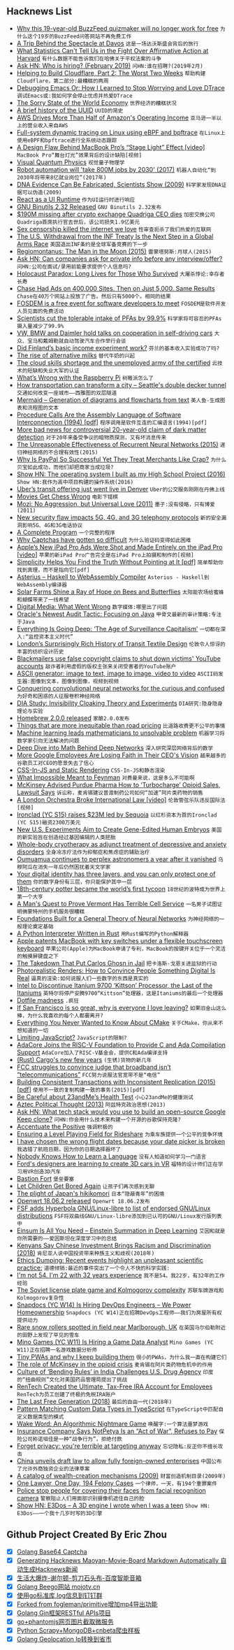 ## Hacknews List


- [Why this 19-year-old BuzzFeed quizmaker will no longer work for free](https://www.cbc.ca/radio/asithappens/as-it-happens-friday-edition-1.5002107/why-this-19-year-old-buzzfeed-quizmaker-will-no-longer-work-for-free-1.5002111)  `为什么这个19岁的BuzzFeed问答网站不再免费工作`
- [A Trip Behind the Spectacle at Davos](https://palladiummag.com/2019/02/02/a-trip-behind-the-spectacle-at-davos/)  `这是一场达沃斯盛会背后的旅行`
- [What Statistics Can&#39;t Tell Us in the Fight Over Affirmative Action at Harvard](http://bostonreview.net/law-justice/andrew-gelman-sharad-goel-daniel-e-ho-what-statistics-cant-tell-us-fight-over)  `有什么数据不能告诉我们在哈佛关于平权法案的斗争`
- [Ask HN: Who is hiring? (February 2019)](item?id=19055166)  `问HN:谁在招聘?(2019年2月)`
- [Helping to Build Cloudflare, Part 2: The Worst Two Weeks](https://blog.cloudflare.com/helping-to-build-cloudflare-part-2/)  `帮助构建Cloudflare，第二部分:最糟糕的两周`
- [Debugging Emacs Or: How I Learned to Stop Worrying and Love DTrace](https://nullprogram.com/blog/2018/01/17/)  `调试Emacs或:我如何学会停止忧虑并热爱DTrace`
- [The Sorry State of the World Economy](https://www.project-syndicate.org/commentary/global-economic-prospects-bleak-in-2019-by-kaushik-basu-2019-01)  `世界经济的糟糕状况`
- [A brief history of the UUID](https://segment.com/blog/a-brief-history-of-the-uuid/)  `UUID的简史`
- [AWS Drives More Than Half of Amazon&#39;s Operating Income](https://www.lightreading.com/enterprise-cloud/infrastructure-and-platform/aws-drives-more-than-half-of-amazons-operating-income/d/d-id/749196)  `亚马逊一半以上的营业收入来自AWS`
- [Full-system dynamic tracing on Linux using eBPF and bpftrace](https://www.joyfulbikeshedding.com/blog/2019-01-31-full-system-dynamic-tracing-on-linux-using-ebpf-and-bpftrace.html)  `在Linux上使用eBPF和bpftrace进行全系统动态跟踪`
- [A Design Flaw Behind MacBook Pro’s “Stage Light” Effect [video]](https://www.youtube.com/watch?v=iLALpD004Gk)  `MacBook Pro“舞台灯光”效果背后的设计缺陷[视频]`
- [Visual Quantum Physics](http://www.visualquantumphysics.org/)  `视觉量子物理学`
- [Robot automation will &#39;take 800M jobs by 2030&#39; (2017)](https://www.bbc.com/news/world-us-canada-42170100)  `机器人自动化“到2030年将带来8亿就业岗位”(2017年)`
- [DNA Evidence Can Be Fabricated, Scientists Show (2009)](https://www.nytimes.com/2009/08/18/science/18dna.html)  `科学家发现DNA证据可以伪造(2009)`
- [React as a UI Runtime](https://overreacted.io/react-as-a-ui-runtime/)  `作为UI运行时进行响应`
- [GNU Binutils 2.32 Released](https://sourceware.org/ml/binutils/2019-02/msg00010.html)  `GNU Binutils 2.32发布`
- [$190M missing after crypto exchange Quadriga CEO dies](https://www.theglobeandmail.com/business/streetwise/article-quadriga-cant-access-190-million-following-ceos-death-court/)  `加密交换公司Quadriga首席执行官去世后，该公司损失1.9亿美元`
- [Sex censorship killed the internet we love](https://www.engadget.com/2019/01/31/sex-censorship-killed-internet-fosta-sesta/)  `性审查扼杀了我们热爱的互联网`
- [The U.S. Withdrawal from the INF Treaty Is the Next Step in a Global Arms Race](https://worldview.stratfor.com/article/us-withdrawal-inf-treaty-russia-global-arms-race-missiles)  `美国退出INF条约是全球军备竞赛的下一步`
- [Regiomontanus: The Man in the Moon (2015)](https://blogs.mhs.ox.ac.uk/insidemhs/regiomontanus-man-moon/)  `雷蒙塔努斯:月球人(2015)`
- [Ask HN: Can companies ask for private info before any interview/offer?](item?id=19062963)  `问HN:公司在面试/录用前能要求提供个人信息吗?`
- [Holocaust Paradox: Long Lives for Those Who Survived](https://www.bloomberg.com/opinion/articles/2019-01-28/holocaust-health-paradox-survivors-lived-longer)  `大屠杀悖论:幸存者长寿`
- [Chase Had Ads on 400,000 Sites. Then on Just 5,000. Same Results](https://www.nytimes.com/2017/03/29/business/chase-ads-youtube-fake-news-offensive-videos.html)  `Chase在40万个网站上投放了广告。然后只有5000个。相同的结果`
- [FOSDEM is a free event for software developers to meet](https://fosdem.org/2019/)  `FOSDEM是软件开发人员见面的免费活动`
- [Scientists cut the tolerable intake of PFAs by 99.9%](https://massivesci.com/articles/chemical-exposure-pfas-water-food)  `科学家将可容忍的PFAs摄入量减少了99.9%`
- [VW, BMW and Daimler hold talks on cooperation in self-driving cars](https://www.handelsblatt.com/today/companies/autonomous-plans-vw-bmw-and-daimler-hold-talks-on-cooperation-in-self-driving-cars/23909322.html)  `大众、宝马和戴姆勒就自动驾驶汽车合作举行会谈`
- [Did Finland’s basic income experiment work?](https://www.bbc.com/news/av/world-europe-47092727/did-finland-s-basic-income-experiment-work)  `芬兰的基本收入实验成功了吗?`
- [The rise of alternative milks](https://www.theguardian.com/news/2019/jan/29/white-gold-the-unstoppable-rise-of-alternative-milks-oat-soy-rice-coconut-plant)  `替代牛奶的兴起`
- [The cloud skills shortage and the unemployed army of the certified](https://itnext.io/the-cloud-skills-shortage-and-the-unemployed-army-of-the-certified-bd405784cef1)  `云技术的短缺和失业大军的认证`
- [What’s Wrong with the Raspberry Pi](https://ownyourbits.com/2019/02/02/whats-wrong-with-the-raspberry-pi/)  `树莓派怎么了`
- [How transportation can transform a city – Seattle&#39;s double decker tunnel](https://www.washingtonpost.com/local/trafficandcommuting/a-look-at-how-transportation-can-transform-a-city/2019/01/31/da8418de-0ec4-11e9-8938-5898adc28fa2_story.html)  `交通如何改变一座城市——西雅图的双层隧道`
- [Mermaid – Generation of diagrams and flowcharts from text](https://mermaidjs.github.io/mermaid-live-editor)  `美人鱼-生成图表和流程图的文本`
- [Procedure Calls Are the Assembly Language of Software Interconnection (1994) [pdf]](http://sunset.usc.edu/~neno/teaching/s99/FirstClassConn.pdf)  `程序调用是软件互连的汇编语言(1994)[pdf]`
- [More bad news for controversial 20-year-old claim of dark matter detection](https://arstechnica.com/science/2019/02/more-bad-news-for-controversial-20-year-old-claim-of-dark-matter-detection/)  `对于20年来备受争议的暗物质探测，又有坏消息传来`
- [The Unreasonable Effectiveness of Recurrent Neural Networks (2015)](http://karpathy.github.io/2015/05/21/rnn-effectiveness/)  `递归神经网络的不合理有效性(2015)`
- [Why Is PayPal So Successful Yet They Treat Merchants Like Crap?](https://capitalandgrowth.org/questions/1524/why-is-paypal-so-successful-yet-they-treat-merchan.html)  `为什么贝宝如此成功，而他们却把商家当成垃圾?`
- [Show HN: The operating system I built as my High School Project (2016)](https://github.com/aswinmohanme/ultronOS)  `Show HN:我作为高中项目构建的操作系统(2016)`
- [Uber’s transit offering just went live in Denver](https://techcrunch.com/2019/01/31/ubers-transit-offering-just-went-live-in-denver/)  `Uber的公交服务刚刚在丹佛上线`
- [Movies Get Chess Wrong](https://medium.com/s/story/why-movies-get-chess-wrong-a1a84750c2d6)  `电影下错棋`
- [Mozi: No Aggression, but Universal Love (2011)](http://www.chinatoday.com.cn/ctenglish/se/txt/2011-08/04/content_381521.htm)  `墨子:没有侵略，只有博爱(2011)`
- [New security flaw impacts 5G, 4G, and 3G telephony protocols](https://www.zdnet.com/article/new-security-flaw-impacts-5g-4g-and-3g-telephony-protocols/)  `新的安全漏洞影响5G、4G和3G电话协议`
- [A Complete Program](http://richardmavis.info/a-complete-program)  `一个完整的程序`
- [Why Captchas have gotten so difficult](https://www.theverge.com/2019/2/1/18205610/google-captcha-ai-robot-human-difficult-artificial-intelligence)  `为什么验证码变得如此困难`
- [Apple’s New iPad Pro Ads Were Shot and Made Entirely on the iPad Pro [video]](https://petapixel.com/2019/01/29/apples-new-ipad-pro-ads-were-shot-and-made-entirely-on-the-ipad-pro/)  `苹果的新iPad Pro广告完全是在iPad Pro上拍摄和制作的[视频]`
- [Simplicity Helps You Find the Truth Without Pointing at It [pdf]](https://pdfs.semanticscholar.org/fd67/17201c9855615795729e29b5821bb037c775.pdf)  `简单帮助你找到真理，而不是指向它[pdf]`
- [Asterius – Haskell to WebAssembly Compiler](https://github.com/tweag/asterius)  `Asterius - Haskell到WebAssembly编译器`
- [Solar Farms Shine a Ray of Hope on Bees and Butterflies](https://www.scientificamerican.com/article/solar-farms-shine-a-ray-of-hope-on-bees-and-butterflies/)  `太阳能农场给蜜蜂和蝴蝶带来了一线希望`
- [Digital Media: What Went Wrong](https://www.nytimes.com/2019/02/01/business/media/buzzfeed-digital-media-wrong.html)  `数字媒体:哪里出了问题`
- [Oracle&#39;s Newest Audit Tactic: Focusing on Java](https://www.forbes.com/sites/danwoods/2019/01/31/oracles-newest-audit-tactic-focusing-on-java/#fc0556854960)  `甲骨文最新的审计策略:专注于Java`
- [Everything Is Going Deep: ‘The Age of Surveillance Capitalism’](https://www.nytimes.com/2019/01/29/opinion/artificial-intelligence-surveillance.html)  `一切都在深入:“监控资本主义时代”`
- [London’s Surprisingly Rich History of Transit Textile Design](https://www.citylab.com/design/2019/01/london-transport-textile-design-archives-tube-history/581728/)  `伦敦令人惊讶的丰富的纺织设计历史`
- [Blackmailers use false copyright claims to shut down victims&#39; YouTube accounts](https://boingboing.net/2019/01/30/moderation-at-scale.html)  `敲诈者利用虚假的版权主张来关闭受害者的YouTube账户`
- [ASCII generator: image to text, image to image, video to video](https://github.com/vietnguyen91/ASCII-generator)  `ASCII码发生器:图像到文本，图像到图像，视频到视频`
- [Conquering convolutional neural networks for the curious and confused](https://towardsdatascience.com/wtf-is-image-classification-8e78a8235acb)  `为好奇和困惑的人征服卷积神经网络`
- [DIA Study: Invisibility Cloaking Theory and Experiments](https://publicintelligence.net/dia-invisibility-cloaking/)  `DIA研究:隐身隐身理论与实验`
- [Homebrew 2.0.0 released](https://brew.sh/2019/02/02/homebrew-2.0.0/)  `家酿2.0.0发布`
- [Things that are more inequitable than road pricing](http://cityobservatory.org/ten-things-more-inequitable-that-road-pricing/)  `比道路收费更不公平的事情`
- [Machine learning leads mathematicians to unsolvable problem](https://www.nature.com/articles/d41586-019-00083-3)  `机器学习将数学家引向无法解决的问题`
- [Deep Dive into Math Behind Deep Networks](https://towardsdatascience.com/https-medium-com-piotr-skalski92-deep-dive-into-deep-networks-math-17660bc376ba)  `深入研究深层网络背后的数学`
- [More Google Employees Are Losing Faith in Their CEO&#39;s Vision](https://www.bloomberg.com/news/articles/2019-02-01/google-talent-advantage-erodes-as-more-workers-doubt-ceo-vision)  `越来越多的谷歌员工对CEO的愿景失去了信心`
- [CSS-In-JS and Static Rendering](https://frontarm.com/james-k-nelson/css-in-js-static-rendering/)  `CSS-In-JS和静态渲染`
- [What Impossible Meant to Feynman](http://nautil.us/issue/68/context/what-impossible-meant-to-feynman)  `对费曼来说，这是多么不可能啊`
- [McKinsey Advised Purdue Pharma How to ‘Turbocharge’ Opioid Sales, Lawsuit Says](https://www.nytimes.com/2019/02/01/business/purdue-pharma-mckinsey-oxycontin-opiods.html)  `诉讼称，麦肯锡建议普渡制药公司如何“加速”阿片类药物的销售`
- [A London Orchestra Broke International Law [video]](https://www.youtube.com/watch?v=BzznBt8tVnI)  `伦敦管弦乐队违反国际法[视频]`
- [Ironclad (YC S15) raises $23M led by Sequoia](https://www.cnbc.com/2019/01/30/ironclad-raises-24-million-in-funding-round-led-by-sequoia.html)  `以红杉资本为首的Ironclad (YC S15)融资2300万美元`
- [New U.S. Experiments Aim to Create Gene-Edited Human Embryos](https://www.npr.org/sections/health-shots/2019/02/01/689623550/new-u-s-experiments-aim-to-create-gene-edited-human-embryos)  `美国的新实验旨在创造经过基因编辑的人类胚胎`
- [Whole-body cryotherapy as adjunct treatment of depressive and anxiety disorders](https://www.ncbi.nlm.nih.gov/pmc/articles/PMC2734249/)  `全身冷冻疗法作为抑郁症和焦虑症的辅助治疗`
- [Oumuamua continues to perplex astronomers a year after it vanished](https://www.businessinsider.com/oumuamua-interstellar-space-rock-alien-spaceship-evidence-2019-1)  `乌穆阿瓜在消失一年后仍然困扰着天文学家`
- [Your digital identity has three layers, and you can only protect one of them](https://qz.com/1525661/your-digital-identity-has-three-layers-and-you-can-only-protect-one-of-them/)  `你的数字身份有三层，你只能保护其中一层`
- [18th-century potter became the world’s first tycoon](https://thehustle.co/josiahwedgwood)  `18世纪的波特成为世界上第一个大亨`
- [A Man&#39;s Quest to Prove Vermont Has Terrible Cell Service](https://www.npr.org/2019/02/01/690071045/one-mans-quest-to-prove-vermont-has-terrible-cell-service)  `一名男子试图证明佛蒙特州的手机服务很糟糕`
- [Foundations Built for a General Theory of Neural Networks](https://www.quantamagazine.org/foundations-built-for-a-general-theory-of-neural-networks-20190131/)  `为神经网络的一般理论奠定基础`
- [A Python Interpreter Written in Rust](https://github.com/RustPython/RustPython)  `用Rust编写的Python解释器`
- [Apple patents MacBook with key switches under a flexible touchscreen keyboard](https://www.techspot.com/news/78549-apple-patents-macbook-key-switches-underneath-flexible-touchscreen.html)  `苹果公司(Apple)为MacBook申请了专利，MacBook的按键开关位于一个灵活的触摸屏键盘之下`
- [The Takedown That Put Carlos Ghosn in Jail](https://www.bloomberg.com/news/features/2019-01-31/inside-the-takedown-of-renault-nissan-chairman-carlos-ghosn)  `把卡洛斯·戈恩关进监狱的行动`
- [Photorealistic Renders: How to Convince People Something Digital Is Real](https://lab.onebonsai.com/photorealistic-renders-how-to-convince-people-something-digital-is-real-c8d471dc72e6)  `逼真的渲染:如何说服人们一些数字的东西是真实的`
- [Intel to Discontinue Itanium 9700 ‘Kittson’ Processor, the Last of the Itaniums](https://www.anandtech.com/show/13924/intel-to-discontinue-itanium-9700-kittson-processor-the-last-itaniums)  `英特尔将停产安腾9700“Kittson”处理器，这是Itaniums的最后一个处理器`
- [Dotfile madness](https://0x46.net/thoughts/2019/02/01/dotfile-madness/)  `.疯狂`
- [If San Francisco is so great, why is everyone I love leaving?](https://sf.curbed.com/2019/1/30/18196549/san-francisco-everyone-leaving-first-person-migration-california)  `如果旧金山这么棒，为什么我喜欢的每个人都要离开?`
- [Everything You Never Wanted to Know About CMake](https://izzys.casa/2019/02/everything-you-never-wanted-to-know-about-cmake/)  `关于CMake，你从来不想知道的一切`
- [Limiting JavaScript?](https://timkadlec.com/remembers/2019-01-31-putting-some-limits-on-javascript/)  `JavaScript的限制?`
- [AdaCore Joins the RISC-V Foundation to Provide C and Ada Compilation Support](https://www.adacore.com/press/adacore-joins-the-risc-v-foundation)  `AdaCore加入了RISC-V基金会，提供C和Ada编译支持`
- [(Rust) Cargo&#39;s new few years](https://www.ncameron.org/blog/cargos-next-few-years/)  `(生锈)货物的新几年`
- [FCC struggles to convince judge that broadband isn’t “telecommunications”](https://arstechnica.com/tech-policy/2019/02/throttling-of-firefighters-hurts-fcc-case-as-it-defends-net-neutrality-repeal/)  `FCC努力说服法官宽带不是“电信”`
- [Building Consistent Transactions with Inconsistent Replication (2015) [pdf]](https://web.eecs.umich.edu/~manosk/assets/papers/tapir.pdf)  `使用不一致的复制构建一致的事务(2015)[pdf]`
- [Be Careful about 23andMe’s Health Test](https://www.nytimes.com/interactive/2019/02/01/opinion/23andme-cancer-dna-test-brca.html)  `小心23andMe的健康测试`
- [Aztec Political Thought (2013)](http://abandonedfootnotes.blogspot.com/2013/11/aztec-political-thought.html)  `阿兹特克政治思想(2013)`
- [Ask HN: What tech stack would you use to build an open-source Google Keep clone?](item?id=19070438)  `问HN:你会用什么技术来构建一个开源的谷歌保持克隆?`
- [Accentuate the Positive](https://www.nybooks.com/articles/2019/02/07/pinker-rosling-progress-accentuate-positive/)  `强调积极的`
- [Ensuring a Level Playing Field for Rideshare](https://blog.lyft.com/posts/2019/1/30/ensuring-a-level-playing-field-for-rideshare)  `为乘车族提供一个公平的竞争环境`
- [I have chosen the wrong flight dates because your date picker is broken](https://twitter.com/pugson/status/1091699189166174208)  `我选错了航班日期，因为你的日期选择器坏了`
- [Nobody Knows How to Learn a Language](https://blog.usejournal.com/nobody-knows-how-to-learn-a-language-f5e042e73af8)  `没有人知道如何学习一门语言`
- [Ford&#39;s designers are learning to create 3D cars in VR](https://www.cnet.com/roadshow/news/ford-virtual-reality-design-gravity-sketch/)  `福特的设计师们正在学习用VR创造3D汽车`
- [Bastion Fort](https://en.wikipedia.org/wiki/Bastion_fort)  `堡垒要塞`
- [Let Children Get Bored Again](https://www.nytimes.com/2019/02/02/opinion/sunday/children-bored.html)  `让孩子们再次感到无聊`
- [The plight of Japan&#39;s hikikomori](http://www.bbc.com/future/story/20190129-the-plight-of-japans-modern-hermits)  `日本“隐蔽青年”的困境`
- [Openwrt 18.06.2 released](https://openwrt.org/releases/18.06/notes-18.06.2)  `Openwrt 18.06.2发布`
- [FSF adds Hyperbola GNU/Linux-libre to list of endorsed GNU/Linux distributions](https://www.fsf.org/news/fsf-adds-hyperbola-gnu-linux-libre-to-list-of-endorsed-gnu-linux-distributions)  `FSF将双曲线GNU/Linux-libre添加到已认可的GNU/Linux发行版列表中`
- [Einsum Is All You Need – Einstein Summation in Deep Learning](https://rockt.github.io/2018/04/30/einsum)  `艾因和就是你所需要的——爱因斯坦在深度学习中的总结`
- [Kenyans Say Chinese Investment Brings Racism and Discrimination (2018)](https://www.nytimes.com/2018/10/15/world/africa/kenya-china-racism.html)  `肯尼亚人说中国投资带来种族主义和歧视(2018年)`
- [Ethics Dumping: Recent events highlight an unpleasant scientific practice:](https://www.economist.com/science-and-technology/2019/02/02/recent-events-highlight-an-unpleasant-scientific-practice-ethics-dumping)  `道德倾销:最近的事件突出了一个令人不快的科学实践:`
- [I&#39;m not 54. I&#39;m 22 with 32 years experience](https://www.linkedin.com/pulse/im-54-22-32-years-experience-louis-loizou/)  `我不是54。我22岁，有32年的工作经验`
- [The Soviet license plate game and Kolmogorov complexity](https://www.johndcook.com/blog/2019/02/02/landau-kolmogorov/)  `苏联车牌游戏和Kolmogorov复杂性`
- [Snapdocs (YC W14) Is Hiring DevOps Engineers – We Power Homeownership](https://jobs.lever.co/snapdocs/977b89d9-a1ff-406c-993e-1cc718d1b52c)  `Snapdocs (YC W14)正在招聘DevOps工程师——我们为房屋所有权提供动力`
- [Rare snow rollers spotted in field near Marlborough, UK](https://www.bbc.co.uk/news/uk-england-wiltshire-47108382)  `在英国马尔伯勒附近的田野上发现了罕见的雪车`
- [Mino Games (YC W11) Is Hiring a Game Data Analyst](https://mino-games.workable.com/j/690243A755)  `Mino Games (YC W11)正在招聘一名游戏数据分析师`
- [Tiny PWAs and why I keep building them](https://justinribeiro.com/chronicle/2019/01/31/tiny-pwas-and-why-i-keep-building-them/)  `很小的PWAs，为什么我一直在构建它们`
- [The role of McKinsey in the opioid crisis](https://threader.app/thread/1091690262718496768)  `麦肯锡在阿片类药物危机中的作用`
- [Culture of ‘Bending Rules’ in India Challenges U.S. Drug Agency](https://www.bloomberg.com/news/features/2019-01-31/culture-of-bending-rules-in-india-challenges-u-s-drug-agency)  `印度的“扭曲规则”文化对美国药品管理局提出了挑战`
- [RenTech Created the Ultimate, Tax-Free IRA Account for Employees](https://www.bloomberg.com/news/articles/2019-02-01/rentech-created-the-ultimate-tax-free-ira-account-for-employees)  `RenTech为员工创建了终极的免税IRA账户`
- [The Last Free Generation (2018)](https://austingwalters.com/the-last-free-generation/)  `最后的自由一代(2018年)`
- [Pattern Matching Custom Data Types in TypeScript](https://blog.parametricstudios.com/posts/pattern-matching-custom-data-types/)  `在TypeScript中匹配自定义数据类型的模式`
- [Wake Word: An Algorithmic Nightmare Game](https://www.theverge.com/2019/1/31/18140796/wake-word-algorithm-text-game-ai-artificial-intelligence)  `唤醒字:一个算法噩梦游戏`
- [Insurance Company Says NotPetya Is an “Act of War”, Refuses to Pay](https://ridethelightning.senseient.com/2019/01/insurance-company-says-notpetya-is-an-act-of-war-refuses-to-pay.html)  `保险公司称诺培佳是一种“战争行为”，拒绝付款`
- [Forget privacy: you&#39;re terrible at targeting anyway](https://apenwarr.ca/log/20190201)  `忘记隐私:反正你不擅长攻击`
- [China unveils draft law to allow fully foreign-owned enterprises](https://www.thehindubusinessline.com/news/world/china-unveils-draft-law-to-allow-fully-foreign-owned-enterprises/article26129186.ece)  `中国公布了允许外商独资企业的法律草案`
- [A catalog of wealth-creation mechanisms (2009)](http://blog.rongarret.info/2009/10/catalog-of-wealth-creation-mechanisms.html)  `财富创造机制目录(2009年)`
- [One Lawyer, One Day, 194 Felony Cases](https://www.nytimes.com/interactive/2019/01/31/us/public-defender-case-loads.html)  `一个律师，一天，有194个重罪案件`
- [Police stop people for covering their faces from facial recognition camera](https://www.independent.co.uk/news/uk/crime/facial-recognition-cameras-technology-london-trial-met-police-face-cover-man-fined-a8756936.html?amp&amp;__twitter_impression=true)  `警察阻止人们用面部识别摄像机遮住自己的脸`
- [Show HN: E3Dos – A 3D engine I wrote when I was a teen](https://github.com/vlad-alexandru-ionescu/E3Dos)  `Show HN: E3Dos——一个我十几岁时写的3D引擎`

## Github Project Created By Eric Zhou

- [x] [Golang Base64 Captcha](https://github.com/mojocn/base64Captcha)
- [x] [Generating Hacknews Maoyan-Movie-Board Markdown Automatically 自动生成Hacknews新闻](https://github.com/dejavuzhou/md-genie)
- [x] [生活大爆炸-谢尔顿-剪刀石头布-百度智能音箱](https://github.com/mojocn/dueros-bang-game)
- [x] [Golang Beego网站 mojotv.cn](https://github.com/mojocn/www.mojotv.cn)
- [x] [使用go标准库,log信息到钉钉群](https://github.com/mojocn/dooger)
- [x] [Forked from fogleman/primitive增加mp4导出功能](https://github.com/mojocn/primitive)
- [x] [Golang Gin框架RESTful APIs项目](https://github.com/JJJJJJJerk/ezier-golang-web-api-framework)
- [x] [go+phantomjs网页图片截取微服务](https://github.com/mojocn/screen_shot)
- [x] [Python Scrapy+MongoDB+cnbeta爬虫样板](https://github.com/mojocn/scrapy_mongodb_boilerplate_cnbeta)
- [x] [Golang Geolocation Ip转换到省市](https://github.com/mojocn/ip2location)